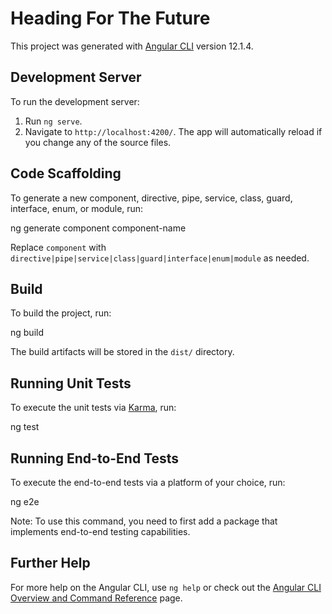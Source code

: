 # Heading For The Future

This project was generated with [Angular CLI](https://github.com/angular/angular-cli) version 12.1.4.

## Development Server

To run the development server:

1. Run `ng serve`.
2. Navigate to `http://localhost:4200/`. The app will automatically reload if you change any of the source files.

## Code Scaffolding

To generate a new component, directive, pipe, service, class, guard, interface, enum, or module, run:

ng generate component component-name


Replace `component` with `directive|pipe|service|class|guard|interface|enum|module` as needed.

## Build

To build the project, run:


ng build

The build artifacts will be stored in the `dist/` directory.

## Running Unit Tests

To execute the unit tests via [Karma](https://karma-runner.github.io), run:

ng test

## Running End-to-End Tests

To execute the end-to-end tests via a platform of your choice, run:

ng e2e



Note: To use this command, you need to first add a package that implements end-to-end testing capabilities.

## Further Help

For more help on the Angular CLI, use `ng help` or check out the [Angular CLI Overview and Command Reference](https://angular.io/cli) page.


